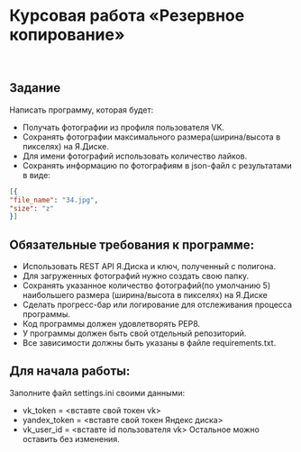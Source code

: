# Курсовая работа «Резервное копирование»
​
## Задание
Написать программу, которая будет:
- Получать фотографии из профиля пользователя VK.
- Сохранять фотографии максимального размера(ширина/высота в пикселях) на Я.Диске.
- Для имени фотографий использовать количество лайков.
- Сохранять информацию по фотографиям в json-файл с результатами в виде:
  
```json
[{
"file_name": "34.jpg",
"size": "z"
}]
```

## Обязательные требования к программе:
- Использовать REST API Я.Диска и ключ, полученный с полигона.
- Для загруженных фотографий нужно создать свою папку.
- Сохранять указанное количество фотографий(по умолчанию 5) наибольшего размера (ширина/высота в пикселях) на Я.Диске
- Сделать прогресс-бар или логирование для отслеживания процесса программы.
- Код программы должен удовлетворять PEP8.
- У программы должен быть свой отдельный репозиторий.
- Все зависимости должны быть указаны в файле requiremеnts.txt.​

## Для начала работы:
Заполните файл settings.ini своими данными:
- vk_token = <вставте свой токен vk>
- yandex_token = <вставте свой токен Яндекс диска>
- vk_user_id = <вставте id пользователя vk>
Остальное можно оставить без изменения.
